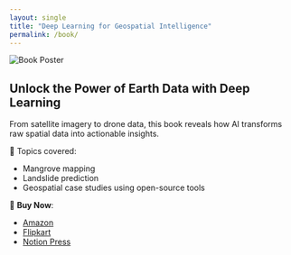 ```yaml
---
layout: single
title: "Deep Learning for Geospatial Intelligence"
permalink: /book/
---
```


![Book Poster](/assets/images/book-poster.png)

## Unlock the Power of Earth Data with Deep Learning

From satellite imagery to drone data, this book reveals how AI transforms raw spatial data into actionable insights.

🎯 Topics covered:
- Mangrove mapping
- Landslide prediction
- Geospatial case studies using open-source tools

🛒 **Buy Now**:
- [Amazon](https://amzn.in/d/5jRwEkY)
- [Flipkart](https://www.flipkart.com/deep-learning-geospatial-intelligence-techniques-applications-insights/p/itm399e074ffc111?pid=9798899291371)
- [Notion Press](https://notionpress.com/in/read/deep-learning-for-geospatial-intelligence)
